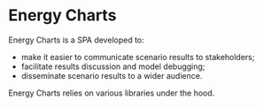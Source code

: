 # Energy Charts

Energy Charts is a SPA developed to:
- make it easier to communicate scenario results to stakeholders;
- facilitate results discussion and model debugging;
- disseminate scenario results to a wider audience.

Energy Charts relies on various libraries under the hood.
